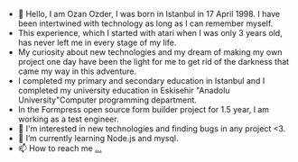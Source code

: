 - 👋 Hello, I am Ozan Ozder, I was born in Istanbul in 17 April 1998. I have been intertwined with technology as long as I can remember myself.
- This experience, which I started with atari when I was only 3 years old, has never left me in every stage of my life.
- My curiosity about new technologies and my dream of making my own project one day have been the light for me to get rid of the darkness that came my way in this adventure.
- I completed my primary and secondary education in Istanbul and I completed my university education in Eskisehir "Anadolu University"Computer programming department.
- In the Formpress open source form builder project for 1.5 year, l am working as a test engineer.
- 👀 I'm interested in new technologies and finding bugs in any project <3.
- 🌱 I’m currently learning Node.js and mysql.
- 📫 How to reach me [...](https://www.linkedin.com/in/ozan-%C3%B6zder-oznozder/)


